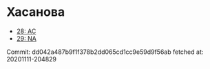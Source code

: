 # Хасанова
- [28: AC](28.md)
- [29: NA](29.md)

Commit: dd042a487b9f1f378b2dd065cd1cc9e59d9f56ab
 fetched at: 20201111-204829
